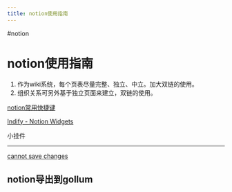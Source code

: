 ```yaml
---
title: notion使用指南
---
```


#notion

# notion使用指南

1. 作为wiki系统，每个页表尽量完整、独立、中立。加大双链的使用。
2. 组织关系可另外基于独立页面来建立，双链的使用。

[notion常用快捷键](notion使用指南/notion常用快捷键.md)

[Indify - Notion Widgets](https://indify.co/)

小挂件

---

[cannot save changes](notion%E4%BD%BF%E7%94%A8%E6%8C%87%E5%8D%97/cannot%20save%20changes%20c3409311e9124aa0b7a0b20181042ca7.md)

## notion导出到gollum
